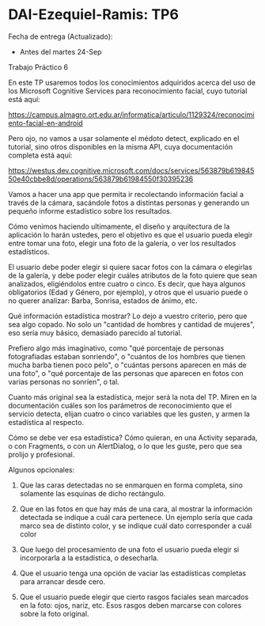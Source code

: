 # DAI-Ezequiel-Ramis: TP6

Fecha de entrega (Actualizado):

- Antes del martes 24-Sep

 

Trabajo Práctico 6

En este TP usaremos todos los conocimientos adquiridos acerca del uso de los Microsoft Cognitive Services para reconocimiento facial, cuyo tutorial está aquí: 

https://campus.almagro.ort.edu.ar/informatica/articulo/1129324/reconocimiento-facial-en-android

Pero ojo, no vamos a usar solamente el médoto detect, explicado en el tutorial, sino otros disponibles en la misma API, cuya documentación completa está aquí:

https://westus.dev.cognitive.microsoft.com/docs/services/563879b61984550e40cbbe8d/operations/563879b61984550f30395236

 

Vamos a hacer una app que permita ir recolectando información facial a través de la cámara, sacándole fotos a distintas personas y generando un pequeño informe estadístico sobre los resultados.

Cómo venimos haciendo ultimamente, el diseño y arquitectura de la aplicación lo harán ustedes, pero el objetivo es que el usuario pueda elegir entre tomar una foto, elegir una foto de la galería, o ver los resultados estadísticos.   

El usuario debe poder elegir si quiere sacar fotos con la cámara o elegirlas de la galería, y debe poder elegir cuáles atributos de la foto quiere que sean analizados, eligiéndolos entre cuatro o cinco.  Es decir, que haya algunos obligatorios (Edad y Género, por ejemplo), y otros que el usuario puede o no querer analizar: Barba, Sonrisa, estados de ánimo, etc.

Qué información estadística mostrar?  Lo dejo a vuestro criterio, pero que sea algo copado.  No solo un "cantidad de hombres y cantidad de mujeres", eso sería muy básico, demasiado parecido al tutorial.

Prefiero algo más imaginativo, como "qué porcentaje de personas fotografiadas estaban sonriendo", o "cuántos de los hombres que tienen mucha barba tienen poco pelo", o "cuántas persons aparecen en más de una foto", o "qué porcentaje de las personas que aparecen en fotos con varias personas no sonríen", o tal.

Cuanto más original sea la estadística, mejor será la nota del TP.   Miren en la documentación cuáles son los parámetros de reconocimiento que el servicio detecta, elijan cuatro o cinco variables que les gusten, y armen la estadística al respecto.   

Cómo se debe ver esa estadística?  Cómo quieran, en una Activity separada, o con Fragments, o con un AlertDialog, o lo que les guste, pero que sea prolijo y profesional.

Algunos opcionales:

1) Que las caras detectadas no se enmarquen en forma completa, sino solamente las esquinas de dicho rectángulo.

2) Que en las fotos en que hay más de una cara, al mostrar la información detectada se indique a cuál cara pertenece.  Un ejemplo sería que cada marco sea de distinto color, y se indique cuál dato corresponder a cuál color

3) Que luego del procesamiento de una foto el usuario pueda elegir si incorporarla a la estadística, o desecharla.

4) Que el usuario tenga una opción de vaciar las estadísticas completas para arrancar desde cero.

5) Que el usuario puede elegir que cierto rasgos faciales sean marcados en la foto: ojos, nariz, etc.  Esos rasgos deben marcarse con colores sobre la foto original.
